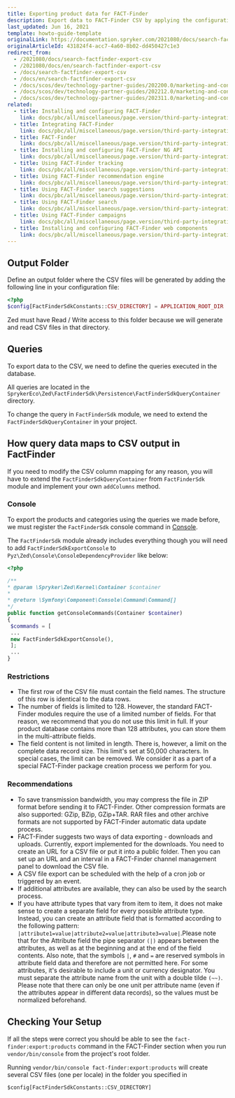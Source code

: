 ```yaml
---
title: Exporting product data for FACT-Finder
description: Export data to FACT-Finder CSV by applying the configuration.
last_updated: Jun 16, 2021
template: howto-guide-template
originalLink: https://documentation.spryker.com/2021080/docs/search-factfinder-export-csv
originalArticleId: 431824f4-acc7-4a60-8b02-dd450427c1e3
redirect_from:
  - /2021080/docs/search-factfinder-export-csv
  - /2021080/docs/en/search-factfinder-export-csv
  - /docs/search-factfinder-export-csv
  - /docs/en/search-factfinder-export-csv
  - /docs/scos/dev/technology-partner-guides/202200.0/marketing-and-conversion/analytics/fact-finder/exporting-product-data-for-fact-finder.html
  - /docs/scos/dev/technology-partner-guides/202212.0/marketing-and-conversion/analytics/fact-finder/exporting-product-data-for-fact-finder.html
  - /docs/scos/dev/technology-partner-guides/202311.0/marketing-and-conversion/analytics/fact-finder/exporting-product-data-for-fact-finder.html
related:
  - title: Installing and configuring FACT-Finder
    link: docs/pbc/all/miscellaneous/page.version/third-party-integrations/marketing-and-conversion/analytics/fact-finder/installing-and-configuring-fact-finder.html
  - title: Integrating FACT-Finder
    link: docs/pbc/all/miscellaneous/page.version/third-party-integrations/marketing-and-conversion/analytics/fact-finder/integrating-fact-finder.html
  - title: FACT-Finder
    link: docs/pbc/all/miscellaneous/page.version/third-party-integrations/marketing-and-conversion/analytics/fact-finder/fact-finder.html
  - title: Installing and configuring FACT-Finder NG API
    link: docs/pbc/all/miscellaneous/page.version/third-party-integrations/marketing-and-conversion/analytics/fact-finder/installing-and-configuring-the-fact-finder-ng-api.html
  - title: Using FACT-Finder tracking
    link: docs/pbc/all/miscellaneous/page.version/third-party-integrations/marketing-and-conversion/analytics/fact-finder/using-fact-finder-tracking.html
  - title: Using FACT-Finder recommendation engine
    link: docs/pbc/all/miscellaneous/page.version/third-party-integrations/marketing-and-conversion/analytics/fact-finder/using-fact-finder-recommendation-engine.html
  - title: Using FACT-Finder search suggestions
    link: docs/pbc/all/miscellaneous/page.version/third-party-integrations/marketing-and-conversion/analytics/fact-finder/using-fact-finder-search-suggestions.html
  - title: Using FACT-Finder search
    link: docs/pbc/all/miscellaneous/page.version/third-party-integrations/marketing-and-conversion/analytics/fact-finder/using-fact-finder-search.html
  - title: Using FACT-Finder campaigns
    link: docs/pbc/all/miscellaneous/page.version/third-party-integrations/marketing-and-conversion/analytics/fact-finder/using-fact-finder-campaigns.html
  - title: Installing and configuring FACT-Finder web components
    link: docs/pbc/all/miscellaneous/page.version/third-party-integrations/marketing-and-conversion/analytics/fact-finder/installing-and-configuring-fact-finder-web-components.html
---
```

 
## Output Folder

Define an output folder where  the CSV files will be generated by adding the following line in your configuration file:

```php
<?php
$config[FactFinderSdkConstants::CSV_DIRECTORY] = APPLICATION_ROOT_DIR . '/path/to/generated/csv/files';
```

Zed must have Read / Write access to this folder because  we will generate and read CSV files in that directory.

## Queries

To export data to the CSV, we need to define the queries  executed in the database.

All queries are located in the `SprykerEco\Zed\FactFinderSdk\Persistence\FactFinderSdkQueryContainer` directory.

To change the query in `FactFinderSdk` module, we need to extend the `FactFinderSdkQueryContainer` in your project.

## How query data maps to CSV output in FactFinder

If you need to modify the CSV column mapping for any reason, you will have to extend the `FactFinderSdkQueryContainer` from `FactFinderSdk` module and implement your own `addColumns` method.

### Console

To export the products and categories using the queries we made before, we must register the `FactFinderSdk` console command in [Console](/docs/dg/dev/backend-development/console-commands/console-commands.html).

The `FactFinderSdk` module already includes everything though you will need to add `FactFinderSdkExportConsole` to `Pyz\Zed\Console\ConsoleDependencyProvider` like below:

```php
<?php

/**
* @param \Spryker\Zed\Kernel\Container $container
*
* @return \Symfony\Component\Console\Command\Command[]
*/
public function getConsoleCommands(Container $container)
{
 $commands = [
 ...
 new FactFinderSdkExportConsole(),
 ];
 ...
}
```

### Restrictions

* The first row of the CSV file must contain the field names. The structure of this row is identical to the data rows.
* The number of fields is limited to 128. However, the standard FACT-Finder modules require the use of a limited number of fields. For that reason, we recommend that you do not use this limit in full. If your product database contains more than 128 attributes, you can store them in the multi-attribute fields.
* The field content is not limited in length. There is, however, a limit on the complete data record size. This limit's set at 50,000 characters. In special cases, the limit can be removed. We consider it as a part of a special FACT-Finder package creation process we perform  for you.

### Recommendations

* To save transmission bandwidth, you may compress the file in ZIP format before sending it to FACT-Finder. Other compression formats are also supported: GZip, BZip, GZip+TAR. RAR files and other archive formats are not supported by FACT-Finder automatic data update process.
* FACT-Finder suggests two ways of data exporting - downloads and uploads. Currently, export implemented for the downloads.
You need to create an URL for a CSV file or put it into a public folder. Then you can set up an URL and an interval  in a FACT-Finder channel management panel to download the CSV file.
* A CSV file export can be scheduled with the help of a cron job or triggered by an event.
* If additional attributes are available, they can also be used by the search process.
* If you have attribute types that vary from item to item, it does not make sense to create a separate field for every possible attribute type. Instead, you can create an attribute field that is formatted according to the following pattern: `|attribute1=value|attribute2=value|attribute3=value|`.Please note that  for the Attribute field the pipe separator `(|)` appears between the attributes, as well as at the beginning and at the end of the field contents. Also note, that the symbols `|`, `#` and `=` are reserved symbols in attribute field data and therefore are not permitted here. For some attributes, it's desirable to include a unit or currency designator. You must separate the attribute name from the unit with a double tilde `(~~)`. Please note that there can only be one unit per attribute name (even if the attributes appear in different data records), so the values must be normalized beforehand.

## Checking Your Setup

If all the steps were correct you should be able to see the `fact-finder:export:products` command in the FACT-Finder section when you run `vendor/bin/console` from the project's root folder.

Running `vendor/bin/console fact-finder:export:products` will create several CSV files (one per locale) in the folder you specified in

```
$config[FactFinderSdkConstants::CSV_DIRECTORY]
```
